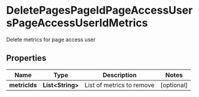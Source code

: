 

# DeletePagesPageIdPageAccessUsersPageAccessUserIdMetrics

Delete metrics for page access user

## Properties

Name | Type | Description | Notes
------------ | ------------- | ------------- | -------------
**metricIds** | **List&lt;String&gt;** | List of metrics to remove |  [optional]



